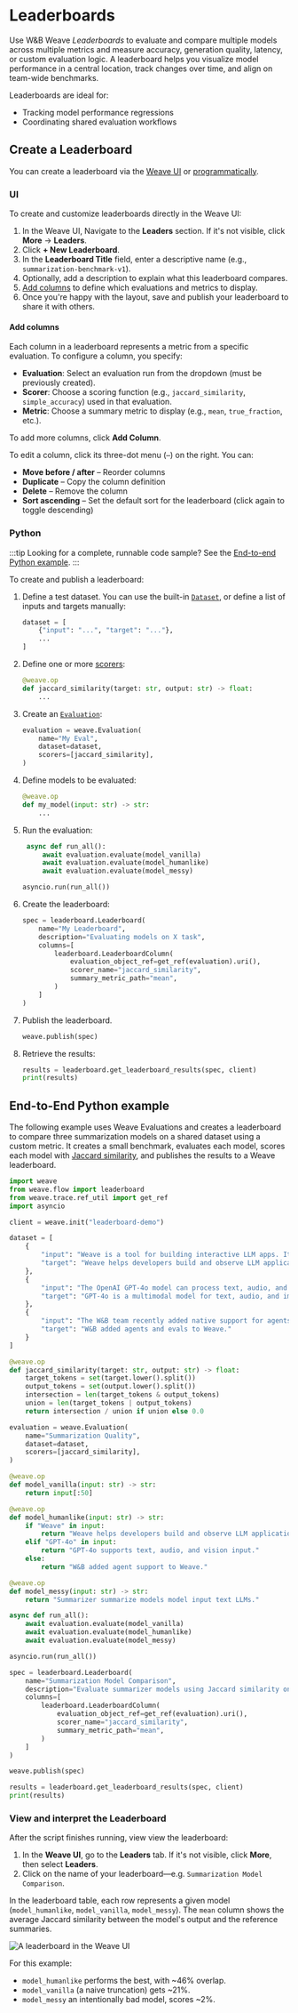 # Leaderboards

Use W&B Weave _Leaderboards_ to evaluate and compare multiple models across multiple metrics and measure accuracy, generation quality, latency, or custom evaluation logic. A leaderboard helps you visualize model performance in a central location, track changes over time, and align on team-wide benchmarks.

Leaderboards are ideal for:

- Tracking model performance regressions
- Coordinating shared evaluation workflows


## Create a Leaderboard

You can create a leaderboard via the [Weave UI](#ui) or [programmatically](#python).

### UI

To create and customize leaderboards directly in the Weave UI:

1. In the Weave UI, Navigate to the **Leaders** section. If it's not visible, click **More** → **Leaders**.
2. Click **+ New Leaderboard**.
3. In the **Leaderboard Title** field, enter a descriptive name (e.g., `summarization-benchmark-v1`).
4. Optionally, add a description to explain what this leaderboard compares.
5. [Add columns](#add-columns) to define which evaluations and metrics to display.
6. Once you're happy with the layout, save and publish your leaderboard to share it with others.

#### Add columns

Each column in a leaderboard represents a metric from a specific evaluation. To configure a column, you specify:

- **Evaluation**: Select an evaluation run from the dropdown (must be previously created).
- **Scorer**: Choose a scoring function (e.g., `jaccard_similarity`, `simple_accuracy`) used in that evaluation.
- **Metric**: Choose a summary metric to display (e.g., `mean`, `true_fraction`, etc.).

To add more columns, click **Add Column**.

To edit a column, click its three-dot menu (`⋯`) on the right. You can:

- **Move before / after** – Reorder columns
- **Duplicate** – Copy the column definition
- **Delete** – Remove the column
- **Sort ascending** – Set the default sort for the leaderboard (click again to toggle descending)

### Python

:::tip
Looking for a complete, runnable code sample? See the [End-to-end Python example](#end-to-end-python-example).
:::

To create and publish a leaderboard:

1. Define a test dataset. You can use the built-in [`Dataset`](datasets.md), or define a list of inputs and targets manually:

   ```python
   dataset = [
       {"input": "...", "target": "..."},
       ...
   ]
   ```

2. Define one or more [scorers](../evaluation/scorers.md):

   ```python
   @weave.op
   def jaccard_similarity(target: str, output: str) -> float:
       ...
   ```

3. Create an [`Evaluation`](../core-types/evaluations.md):

   ```python
   evaluation = weave.Evaluation(
       name="My Eval",
       dataset=dataset,
       scorers=[jaccard_similarity],
   )
   ```

4. Define models to be evaluated:

   ```python
   @weave.op
   def my_model(input: str) -> str:
       ...
   ```

5. Run the evaluation:

   ```python
    async def run_all():
        await evaluation.evaluate(model_vanilla)
        await evaluation.evaluate(model_humanlike)
        await evaluation.evaluate(model_messy)

   asyncio.run(run_all())
   ```

6. Create the leaderboard:

   ```python
   spec = leaderboard.Leaderboard(
       name="My Leaderboard",
       description="Evaluating models on X task",
       columns=[
           leaderboard.LeaderboardColumn(
               evaluation_object_ref=get_ref(evaluation).uri(),
               scorer_name="jaccard_similarity",
               summary_metric_path="mean",
           )
       ]
   )
   ```

7. Publish the leaderboard.

   ```python
   weave.publish(spec)
   ```

8. Retrieve the results:

   ```python
   results = leaderboard.get_leaderboard_results(spec, client)
   print(results)
   ```

## End-to-End Python example

The following example uses Weave Evaluations and creates a leaderboard to compare three summarization models on a shared dataset using a custom metric. It creates a small benchmark, evaluates each model, scores each model with [Jaccard similarity](https://www.learndatasci.com/glossary/jaccard-similarity/), and publishes the results to a Weave leaderboard.

```python
import weave
from weave.flow import leaderboard
from weave.trace.ref_util import get_ref
import asyncio

client = weave.init("leaderboard-demo")

dataset = [
    {
        "input": "Weave is a tool for building interactive LLM apps. It offers observability, trace inspection, and versioning.",
        "target": "Weave helps developers build and observe LLM applications."
    },
    {
        "input": "The OpenAI GPT-4o model can process text, audio, and vision inputs, making it a multimodal powerhouse.",
        "target": "GPT-4o is a multimodal model for text, audio, and images."
    },
    {
        "input": "The W&B team recently added native support for agents and evaluations in Weave.",
        "target": "W&B added agents and evals to Weave."
    }
]

@weave.op
def jaccard_similarity(target: str, output: str) -> float:
    target_tokens = set(target.lower().split())
    output_tokens = set(output.lower().split())
    intersection = len(target_tokens & output_tokens)
    union = len(target_tokens | output_tokens)
    return intersection / union if union else 0.0

evaluation = weave.Evaluation(
    name="Summarization Quality",
    dataset=dataset,
    scorers=[jaccard_similarity],
)

@weave.op
def model_vanilla(input: str) -> str:
    return input[:50]

@weave.op
def model_humanlike(input: str) -> str:
    if "Weave" in input:
        return "Weave helps developers build and observe LLM applications."
    elif "GPT-4o" in input:
        return "GPT-4o supports text, audio, and vision input."
    else:
        return "W&B added agent support to Weave."

@weave.op
def model_messy(input: str) -> str:
    return "Summarizer summarize models model input text LLMs."

async def run_all():
    await evaluation.evaluate(model_vanilla)
    await evaluation.evaluate(model_humanlike)
    await evaluation.evaluate(model_messy)

asyncio.run(run_all())

spec = leaderboard.Leaderboard(
    name="Summarization Model Comparison",
    description="Evaluate summarizer models using Jaccard similarity on 3 short samples.",
    columns=[
        leaderboard.LeaderboardColumn(
            evaluation_object_ref=get_ref(evaluation).uri(),
            scorer_name="jaccard_similarity",
            summary_metric_path="mean",
        )
    ]
)

weave.publish(spec)

results = leaderboard.get_leaderboard_results(spec, client)
print(results)
```

### View and interpret the Leaderboard

After the script finishes running, view view the leaderboard:

1. In the **Weave UI**, go to the **Leaders** tab. If it's not visible, click **More**, then select **Leaders**.
2. Click on the name of your leaderboard—e.g. `Summarization Model Comparison`.

In the leaderboard table, each row represents a given model (`model_humanlike`, `model_vanilla`, `model_messy`). The `mean` column shows the average Jaccard similarity between the model's output and the reference summaries.

![A leaderboard in the Weave UI](imgs/leaderboard-example.png)

For this example:

- `model_humanlike` performs the best, with \~46% overlap.
- `model_vanilla` (a naive truncation) gets \~21%.
- `model_messy` an intentionally bad model, scores \~2%.
